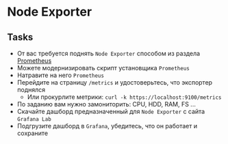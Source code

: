 # Node Exporter
## Tasks

 - От вас требуется поднять `Node Exporter` способом из раздела [Prometheus](https://github.com/lamjob1993/linux-monitoring/blob/main/prometheus/Backend.md "Запускаем голый бинарь Prometheus, пишем юнит и простую автоматизацию
")
 - Можете модернизировать скрипт установщика `Prometheus`
 - Натравите на него `Prometheus`
 - Перейдите на страницу `/metrics` и удостоверьтесь, что экспортер поднялся
   - Или прокурлите метрики: `curl -k https://localhost:9100/metrics`
 - По заданию вам нужно замониторить: CPU, HDD, RAM, FS ...
 - Скачайте дашборд предназначенный для `Node Exporter` с сайта `Grafana Lab`
 - Подгрузите дашборд в `Grafana`, убедитесь, что он работает и сохраните
